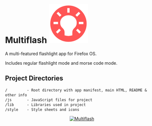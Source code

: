 # Multiflash <img src="https://raw.githubusercontent.com/mdq3/multiflash/master/style/icons/icon128x128.png" alt="Multiflash Icon" /> #

A multi-featured flashlight app for Firefox OS.

Includes regular flashlight mode and morse code mode.

## Project Directories ##

    /         - Root directory with app manifest, main HTML, README & other info
    /js       - JavaScript files for project
    /lib      - Libraries used in project
    /style    - Style sheets and icons


<div align="center"><a href="https://github.com/mdq3/multiflash"><img src="https://i.imgur.com/XiD7YrU.png?1" alt="Multiflash" /></a></div>

